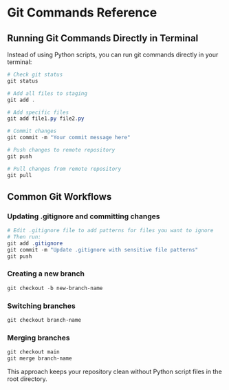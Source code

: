 # Git Commands Reference

## Running Git Commands Directly in Terminal

Instead of using Python scripts, you can run git commands directly in your terminal:

```powershell
# Check git status
git status

# Add all files to staging
git add .

# Add specific files
git add file1.py file2.py

# Commit changes
git commit -m "Your commit message here"

# Push changes to remote repository
git push

# Pull changes from remote repository
git pull
```

## Common Git Workflows

### Updating .gitignore and committing changes

```powershell
# Edit .gitignore file to add patterns for files you want to ignore
# Then run:
git add .gitignore
git commit -m "Update .gitignore with sensitive file patterns"
git push
```

### Creating a new branch

```powershell
git checkout -b new-branch-name
```

### Switching branches

```powershell
git checkout branch-name
```

### Merging branches

```powershell
git checkout main
git merge branch-name
```

This approach keeps your repository clean without Python script files in the root directory.